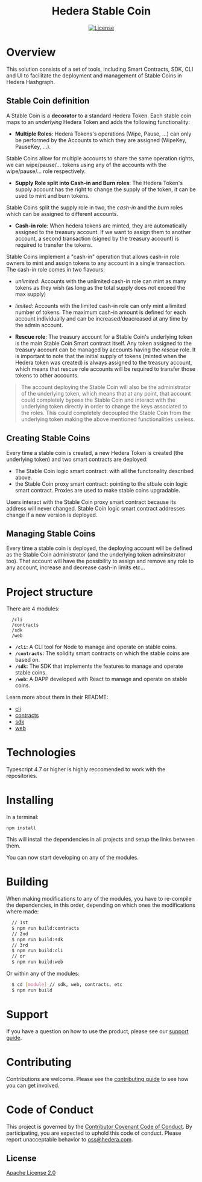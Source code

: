 <div align="center">

# Hedera Stable Coin

[![License](https://img.shields.io/badge/license-apache2-blue.svg)](LICENSE)

</div>


# Overview
This solution consists of a set of tools, including Smart Contracts, SDK, CLI and UI to facilitate the deployment and management of Stable Coins in Hedera Hashgraph.

## Stable Coin definition
A Stable Coin is a **decorator** to a standard Hedera Token.
Each stable coin maps to an *underlying* Hedera Token and adds the following functionality:

- **Multiple Roles**:
Hedera Tokens's operations (Wipe, Pause, ...) can only be performed by the Accounts to which they are assigned (WipeKey, PauseKey, ...). 

Stable Coins allow for multiple accounts to share the same operation rights, we can wipe/pause/... tokens using any of the accounts with the wipe/pause/... role respectively.
- **Supply Role split into Cash-in and Burn roles**:
The Hedera Token's supply account has the right to change the supply of the token, it can be used to mint and burn tokens.

Stable Coins split the supply role in two, the *cash-in* and the *burn* roles which can be assigned to different accounts.

- **Cash-in role**:
When hedera tokens are minted, they are automatically assigned to the treasury account. If we want to assign them to another account, a second transaction (signed by the treasury account) is required to transfer the tokens.

Stable Coins implement a "cash-in" operation that allows cash-in role owners to mint and assign tokens to any account in a single transaction.
The cash-in role comes in two flavours: 
  - *unlimited*: Accounts with the unlimited cash-in role can mint as many tokens as they wish (as long as the total supply does not exceed the max supply)
  - *limited*: Accounts with the limited cash-in role can only mint a limited number of tokens. The maximum cash-in amount is defined for each account individually and can be increased/deacreased at any time by the admin account. 

- **Rescue role**:
The treasury account for a Stable Coin's underlying token is the main Stable Coin Smart contract itself. Any token assigned to the treasury account can be managed by accounts having the *rescue* role. 
It is important to note that the initial supply of tokens (minted when the Hedera token was created) is always assigned to the treasury account, which means that rescue role accounts will be required to transfer those tokens to other accounts.

> The account deploying the Stable Coin will also be the administrator of the underlying token, which means that at any point, that account could completely bypass the Stable Coin and interact with the underlying token directly in order to change the keys associated to the roles. This could completely decoupled the Stable Coin from the underlying token making the above mentioned functionalities useless.

## Creating Stable Coins
Every time a stable coin is created, a new Hedera Token is created (the underlying token) and two smart contracts are deployed:
- The Stable Coin logic smart contract: with all the functonality described above.
- the Stable Coin proxy smart contract: pointing to the stbale coin logic smart contract. Proxies are used to make stable coins upgradable.

Users interact with the Stable Coin proxy smart contract because its address will never changed. Stable Coin logic smart contract addresses change if a new version is deployed. 

## Managing Stable Coins
Every time a stable coin is deployed, the deploying account will be defined as the Stable Coin administrator (and the underlying token adminsitrator too). That account will have the possibility to assign and remove any role to any account, increase and decrease cash-in limits etc...

# Project structure

There are 4 modules:
````
  /cli            
  /contracts    
  /sdk          
  /web          
````

- **`/cli`:** A CLI tool for Node to manage and operate on stable coins.
- **`/contracts`:** The solidity smart contracts on which the stable coins are based on.
- **`/sdk`:** The SDK that implements the features to manage and operate stable coins.
- **`/web`:** A DAPP developed with React to manage and operate on stable coins.

Learn more about them in their README:
- [cli](https://github.com/hashgraph/hedera-accelerator-stablecoin/tree/main/cli#readme) 
- [contracts](https://github.com/hashgraph/hedera-accelerator-stablecoin/tree/main/contracts#readme) 
- [sdk](https://github.com/hashgraph/hedera-accelerator-stablecoin/tree/main/sdk#readme) 
- [web](https://github.com/hashgraph/hedera-accelerator-stablecoin/tree/main/web#readme) 


# Technologies

Typescript 4.7 or higher is highly reccomended to work with the repositories.


# Installing

In a terminal:

````
npm install
````
This will install the dependencies in all projects and setup the links between them.

You can now start developing on any of the modules.

# Building
When making modifications to any of the modules, you have to re-compile the dependencies, in this order, depending on which ones the modifications where made:
````bash
  // 1st
  $ npm run build:contracts
  // 2nd
  $ npm run build:sdk
  // 3rd
  $ npm run build:cli
  // or
  $ npm run build:web
````

Or within any of the modules:
````bash
  $ cd [module] // sdk, web, contracts, etc
  $ npm run build
````

# Support

If you have a question on how to use the product, please see our
[support guide](https://github.com/hashgraph/.github/blob/main/SUPPORT.md).

# Contributing

Contributions are welcome. Please see the
[contributing guide](https://github.com/hashgraph/.github/blob/main/CONTRIBUTING.md)
to see how you can get involved.

# Code of Conduct

This project is governed by the
[Contributor Covenant Code of Conduct](https://github.com/hashgraph/.github/blob/main/CODE_OF_CONDUCT.md). By
participating, you are expected to uphold this code of conduct. Please report unacceptable behavior
to [oss@hedera.com](mailto:oss@hedera.com).

## License

[Apache License 2.0](LICENSE)
